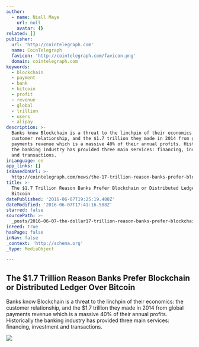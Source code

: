 ```yaml
---
author:
  - name: Niall Maye
    url: null
    avatar: {}
related: []
publisher:
  url: 'http://cointelegraph.com'
  name: CoinTelegraph
  favicon: 'http://cointelegraph.com/favicon.png'
  domain: cointelegraph.com
keywords:
  - blockchain
  - payment
  - bank
  - bitcoin
  - profit
  - revenue
  - global
  - trillion
  - users
  - alipay
description: >-
  Banks know Blockchain is a threat to the linchpin of their economics: the
  customer relationship, and the $1.7 trillion they made in 2014 from global
  payments revenue which is a massive 40% of their annual profits. Historically
  the banking industry has provided three main services: financing, investment
  and transactions.
inLanguage: en
app_links: []
isBasedOnUrl: >-
  http://cointelegraph.com/news/the-17-trillion-reason-banks-prefer-blockchain-or-distributed-ledger-over-bitcoin
title: >-
  The $1.7 Trillion Reason Banks Prefer Blockchain or Distributed Ledger Over
  Bitcoin
datePublished: '2016-06-07T19:25:19.488Z'
dateModified: '2016-06-07T17:41:16.588Z'
starred: false
sourcePath: >-
  _posts/2016-06-07-the-dollar17-trillion-reason-banks-prefer-blockchain-or-distribu.md
inFeed: true
hasPage: false
inNav: false
_context: 'http://schema.org'
_type: MediaObject

---
```

<article style=""><h1>The $1.7 Trillion Reason Banks Prefer Blockchain or Distributed Ledger Over Bitcoin</h1><p>Banks know Blockchain is a threat to the linchpin of their economics: the customer relationship, and the $1.7 trillion they made in 2014 from global payments revenue which is a massive 40% of their annual profits. Historically the banking industry has provided three main services: financing, investment and transactions.</p><img src="http://cointelegraph.com/images/725_aHR0cDovL2NvaW50ZWxlZ3JhcGguY29tL3N0b3JhZ2UvdXBsb2Fkcy92aWV3Lzc2ZDVhZTQzOTcwODQ5OTlmZTI4ZTViNTI5YjVkOTkyLnBuZw==.jpg" /></article>